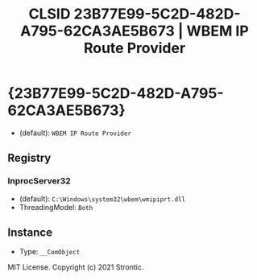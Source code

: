 ﻿---
title: "CLSID 23B77E99-5C2D-482D-A795-62CA3AE5B673 | WBEM IP Route Provider"
excerpt: What is COM-Object CLSID 23B77E99-5C2D-482D-A795-62CA3AE5B673?
---

# {23B77E99-5C2D-482D-A795-62CA3AE5B673}

* (default): `WBEM IP Route Provider`

## Registry


### InprocServer32

* (default): `C:\Windows\system32\wbem\wmipiprt.dll`
* ThreadingModel: `Both`

## Instance

* Type: `__ComObject`

MIT License. Copyright (c) 2021 Strontic.


